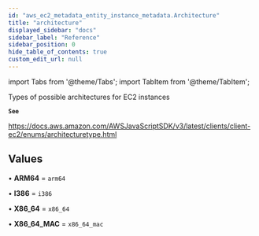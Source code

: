 ```yaml
---
id: "aws_ec2_metadata_entity_instance_metadata.Architecture"
title: "architecture"
displayed_sidebar: "docs"
sidebar_label: "Reference"
sidebar_position: 0
hide_table_of_contents: true
custom_edit_url: null
---
```


import Tabs from '@theme/Tabs';
import TabItem from '@theme/TabItem';

Types of possible architectures for EC2 instances

**`See`**

https://docs.aws.amazon.com/AWSJavaScriptSDK/v3/latest/clients/client-ec2/enums/architecturetype.html

## Values

• **ARM64** = `arm64`

• **I386** = `i386`

• **X86\_64** = `x86_64`

• **X86\_64\_MAC** = `x86_64_mac`
